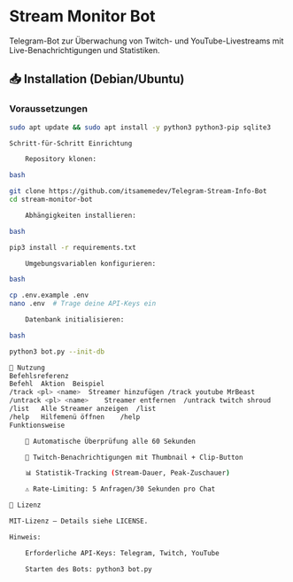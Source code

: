 # Stream Monitor Bot

Telegram-Bot zur Überwachung von Twitch- und YouTube-Livestreams mit Live-Benachrichtigungen und Statistiken.

## 📥 Installation (Debian/Ubuntu)

### Voraussetzungen
```bash
sudo apt update && sudo apt install -y python3 python3-pip sqlite3

Schritt-für-Schritt Einrichtung

    Repository klonen:

bash

git clone https://github.com/itsamemedev/Telegram-Stream-Info-Bot
cd stream-monitor-bot

    Abhängigkeiten installieren:

bash

pip3 install -r requirements.txt

    Umgebungsvariablen konfigurieren:

bash

cp .env.example .env
nano .env  # Trage deine API-Keys ein

    Datenbank initialisieren:

bash

python3 bot.py --init-db

🚀 Nutzung
Befehlsreferenz
Befehl	Aktion	Beispiel
/track <pl> <name>	Streamer hinzufügen	/track youtube MrBeast
/untrack <pl> <name>	Streamer entfernen	/untrack twitch shroud
/list	Alle Streamer anzeigen	/list
/help	Hilfemenü öffnen	/help
Funktionsweise

    🔄 Automatische Überprüfung alle 60 Sekunden

    📸 Twitch-Benachrichtigungen mit Thumbnail + Clip-Button

    📊 Statistik-Tracking (Stream-Dauer, Peak-Zuschauer)

    ⚠️ Rate-Limiting: 5 Anfragen/30 Sekunden pro Chat

📜 Lizenz

MIT-Lizenz – Details siehe LICENSE.

Hinweis:

    Erforderliche API-Keys: Telegram, Twitch, YouTube

    Starten des Bots: python3 bot.py
 
